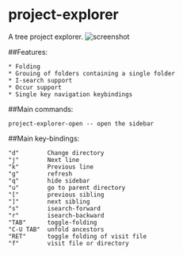 # project-explorer
A tree project explorer.
![screenshot](https://github.com/sabof/project-explorer/raw/master/screenshot.png)

##Features:

    * Folding
    * Grouing of folders containing a single folder
    * I-search support
    * Occur support
    * Single key navigation keybindings

##Main commands:

    project-explorer-open -- open the sidebar

##Main key-bindings:

    "d"        Change directory
    "j"        Next line
    "k"        Previous line
    "g"        refresh
    "q"        hide sidebar
    "u"        go to parent directory
    "["        previous sibling
    "]"        next sibling
    "s"        isearch-forward
    "r"        isearch-backward
    "TAB"      toggle-folding
    "C-U TAB"  unfold ancestors
    "RET"      toggle folding of visit file
    "f"        visit file or directory
